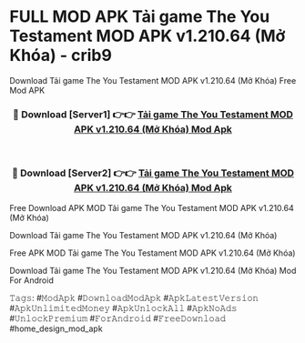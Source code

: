 # FULL MOD APK Tải game The You Testament MOD APK v1.210.64 (Mở Khóa) - crib9
Download Tải game The You Testament MOD APK v1.210.64 (Mở Khóa) Free Mod APK

<div align="center">
<h3>🔴 Download [Server1] 👉👉 <a href="https://apk-comot.site?title=Tải_game_The_You_Testament_MOD_APK_v1.210.64_(Mở_Khóa)">Tải game The You Testament MOD APK v1.210.64 (Mở Khóa) Mod Apk</a></h3><br>

<h3>🔴 Download [Server2] 👉👉 <a href="https://apk-comot.site?title=Tải_game_The_You_Testament_MOD_APK_v1.210.64_(Mở_Khóa)">Tải game The You Testament MOD APK v1.210.64 (Mở Khóa) Mod Apk</a></h3>
</div>


Free Download APK MOD Tải game The You Testament MOD APK v1.210.64 (Mở Khóa)

Download Tải game The You Testament MOD APK v1.210.64 (Mở Khóa) 

Free APK MOD Tải game The You Testament MOD APK v1.210.64 (Mở Khóa) 

Download Tải game The You Testament MOD APK v1.210.64 (Mở Khóa) Mod For Android

𝚃𝚊𝚐𝚜: #𝙼𝚘𝚍𝙰𝚙𝚔 #𝙳𝚘𝚠𝚗𝚕𝚘𝚊𝚍𝙼𝚘𝚍𝙰𝚙𝚔 #𝙰𝚙𝚔𝙻𝚊𝚝𝚎𝚜𝚝𝚅𝚎𝚛𝚜𝚒𝚘𝚗 #𝙰𝚙𝚔𝚄𝚗𝚕𝚒𝚖𝚒𝚝𝚎𝚍𝙼𝚘𝚗𝚎𝚢 #𝙰𝚙𝚔𝚄𝚗𝚕𝚘𝚌𝚔𝙰𝚕𝚕 #𝙰𝚙𝚔𝙽𝚘𝙰𝚍𝚜 #𝚄𝚗𝚕𝚘𝚌𝚔𝙿𝚛𝚎𝚖𝚒𝚞𝚖 #𝙵𝚘𝚛𝙰𝚗𝚍𝚛𝚘𝚒𝚍 #𝙵𝚛𝚎𝚎𝙳𝚘𝚠𝚗𝚕𝚘𝚊𝚍 #home_design_mod_apk